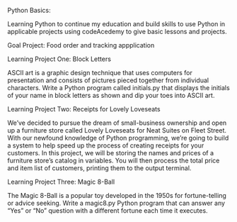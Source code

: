 Python Basics:

Learning Python to continue my education and build skills to use Python in applicable projects using codeAcedemy to give basic lessons and projects.

Goal Project: Food order and tracking appplication


Learning Project One: Block Letters

ASCII art is a graphic design technique that uses computers for presentation and consists of pictures pieced together from individual characters.
Write a Python program called initials.py that displays the initials of your name in block letters as shown and dip your toes into ASCII art.

Learning Project Two: Receipts for Lovely Loveseats

We’ve decided to pursue the dream of small-business ownership and open up a furniture store called Lovely Loveseats for Neat Suites on Fleet Street. With our newfound knowledge of Python programming, we’re going to build a system to help speed up the process of creating receipts for your customers.
In this project, we will be storing the names and prices of a furniture store’s catalog in variables. You will then process the total price and item list of customers, printing them to the output terminal.

Learning Project Three: Magic 8-Ball

The Magic 8-Ball is a popular toy developed in the 1950s for fortune-telling or advice seeking.
Write a magic8.py Python program that can answer any “Yes” or “No” question with a different fortune each time it executes.